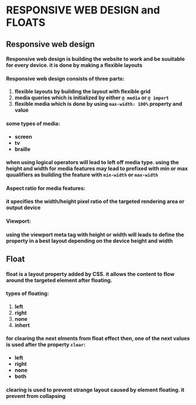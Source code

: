 # RESPONSIVE WEB DESIGN and FLOATS
## Responsive web design
#### Responsive web design is building the website to work and be suuitable for every device. it is done by making a flexible layouts
#### Responsive web design consists of three parts:
 1. **flexible layouts by building the layout with flexible grid**
 2. **media queries which is initialized by either `@ media` or `@ import`**
 3. **flexible media which is done by using `max-width: 100%` property and value**
#### some types of media:
 - **screen**
 - **tv**
 - **braille**
#### when using logical operators will lead to left off media type. using the height and width for media features may lead to prefixed with min or max quualifiers as building the feature with `min-width` or `max-width`
#### Aspect ratio for media features:
#### it specifies the width/height pixel ratio of the targeted rendering area or output device
#### Viewport:
#### using the viewport meta tag with height or width will leads to define the property in a best layout depending on the device height and width

## Float
#### float is a layout property added by CSS. it allows the content to flow around the targeted element after floating.
#### types of floating:
 1. **left**
 2. **right**
 3. **none**
 4. **inhert**
#### for clearing the next elments from float effect then, one of the next values is used after the property `clear`:
 - **left**
 - **right**
 - **none**
 - **both**
#### clearing is used to prevent strange layout caused by element floating. it prevent from collapsing  
